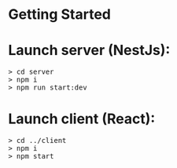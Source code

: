 # Getting Started

<h1>Launch server (NestJs): </h1>
<pre>
> cd server
> npm i
> npm run start:dev
</pre>

<h1>Launch client (React): </h1>
<pre>
> cd ../client
> npm i
> npm start
</pre>
